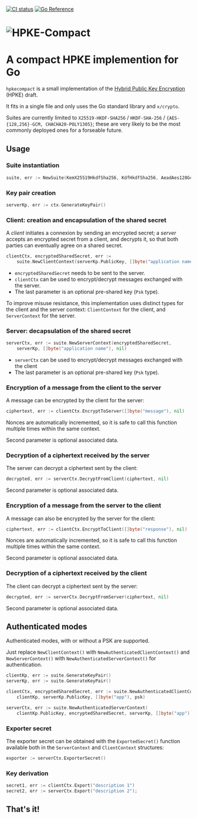 [![CI status](https://github.com/jedisct1/go-hpke-compact/workflows/Go/badge.svg)](https://github.com/jedisct1/go-hpke-compact/actions)
[![Go Reference](https://pkg.go.dev/badge/github.com/jedisct1/go-hpke-compact.svg)](https://pkg.go.dev/github.com/jedisct1/go-hpke-compact)

# ![HPKE-Compact](.assets/logo.png)

# A compact HPKE implemention for Go

`hpkecompact` is a small implementation of the [Hybrid Public Key Encryption](https://cfrg.github.io/draft-irtf-cfrg-hpke/draft-irtf-cfrg-hpke.html) (HPKE) draft.

It fits in a single file and only uses the Go standard library and `x/crypto`.

Suites are currently limited to `X25519-HKDF-SHA256` / `HKDF-SHA-256` / `{AES-{128,256}-GCM, CHACHA20-POLY1305}`; these are very likely to be the most commonly deployed ones for a forseable future.

## Usage

### Suite instantiation

```go
suite, err := NewSuite(KemX25519HkdfSha256, KdfHkdfSha256, AeadAes128Gcm)
```

### Key pair creation

```go
serverKp, err := ctx.GenerateKeyPair()
```

### Client: creation and encapsulation of the shared secret

A _client_ initiates a connexion by sending an encrypted secret; a _server_ accepts an encrypted secret from a client, and decrypts it, so that both parties can eventually agree on a shared secret.

```go
clientCtx, encryptedSharedSecret, err :=
    suite.NewClientContext(serverKp.PublicKey, []byte("application name"), nil)
```

* `encryptedSharedSecret` needs to be sent to the server.
* `clientCtx` can be used to encrypt/decrypt messages exchanged with the server.
* The last parameter is an optional pre-shared key (`Psk` type).

To improve misuse resistance, this implementation uses distinct types for the client and the server context: `ClientContext` for the client, and `ServerContext` for the server.

### Server: decapsulation of the shared secret

```go
serverCtx, err := suite.NewServerContext(encryptedSharedSecret,
    serverKp, []byte("application name"), nil)
```

* `serverCtx` can be used to encrypt/decrypt messages exchanged with the client
* The last parameter is an optional pre-shared key (`Psk` type).

### Encryption of a message from the client to the server

A message can be encrypted by the client for the server:

```go
ciphertext, err := clientCtx.EncryptToServer([]byte("message"), nil)
```

Nonces are automatically incremented, so it is safe to call this function multiple times within the same context.

Second parameter is optional associated data.

### Decryption of a ciphertext received by the server

The server can decrypt a ciphertext sent by the client:

```go
decrypted, err := serverCtx.DecryptFromClient(ciphertext, nil)
```

Second parameter is optional associated data.

### Encryption of a message from the server to the client

A message can also be encrypted by the server for the client:

```go
ciphertext, err := clientCtx.EncryptToClient([]byte("response"), nil)
```

Nonces are automatically incremented, so it is safe to call this function multiple times within the same context.

Second parameter is optional associated data.

### Decryption of a ciphertext received by the client

The client can decrypt a ciphertext sent by the server:

```go
decrypted, err := serverCtx.DecryptFromServer(ciphertext, nil)
```

Second parameter is optional associated data.

## Authenticated modes

Authenticated modes, with or without a PSK are supported.

Just replace `NewClientContext()` with `NewAuthenticatedClientContext()` and `NewServerContext()` with `NewAuthenticatedServerContext()` for authentication.

```go
clientKp, err := suite.GenerateKeyPair()
serverKp, err := suite.GenerateKeyPair()

clientCtx, encryptedSharedSecret, err := suite.NewAuthenticatedClientContext(
    clientKp, serverKp.PublicKey, []byte("app"), psk)

serverCtx, err := suite.NewAuthenticatedServerContext(
    clientKp.PublicKey, encryptedSharedSecret, serverKp, []byte("app"), psk)
```

### Exporter secret

The exporter secret can be obtained with the `ExportedSecret()` function available both in the `ServerContext` and `ClientContext` structures:

```go
exporter := serverCtx.ExporterSecret()
```

### Key derivation

```go
secret1, err := clientCtx.Export("description 1")
secret2, err := serverCtx.Export("description 2");
```

## That's it!